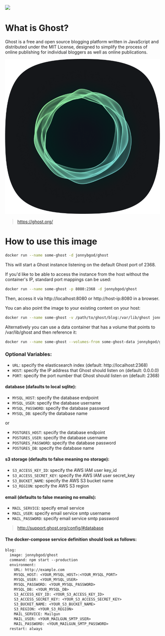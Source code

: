 [![](https://badge.imagelayers.io/jonnybgod/ghost:latest.svg)](https://imagelayers.io/?images=jonnybgod/ghost:latest)

# What is Ghost?
Ghost is a free and open source blogging platform written in JavaScript and distributed under the MIT License, designed to simplify the process of online publishing for individual bloggers as well as online publications.

![alt text](https://raw.githubusercontent.com/docker-library/docs/c5b6d94dc8f0557925ab37ca43141c0efc5cc363/ghost/logo.png "Ghost logo")

> https://ghost.org/


# How to use this image

```bash
docker run --name some-ghost -d jonnybgod/ghost
```

This will start a Ghost instance listening on the default Ghost port of 2368.

If you'd like to be able to access the instance from the host without the container's IP, standard port mappings can be used:

```bash
docker run --name some-ghost -p 8080:2368 -d jonnybgod/ghost
```

Then, access it via http://localhost:8080 or http://host-ip:8080 in a browser.

You can also point the image to your existing content on your host:

```bash
docker run --name some-ghost -v /path/to/ghost/blog:/var/lib/ghost jonnybgod/ghost
```

Alternatively you can use a data container that has a volume that points to /var/lib/ghost and then reference it:

```bash
docker run --name some-ghost --volumes-from some-ghost-data jonnybgod/ghost
```

### Optional Variables:
* `URL`: specify the elasticsearch index (default: http://localhost:2368)
* `HOST`: specify the IP address that Ghost should listen on (default: 0.0.0.0)
* `PORT`: specify the port number that Ghost should listen on (default: 2368)

#### database (dafaults to local sqlite):
* `MYSQL_HOST`: specify the database endpoint
* `MYSQL_USER`: specify the database username
* `MYSQL_PASSWORD`: specify the database password
* `MYSQL_DB`: specify the database name

or

* `POSTGRES_HOST`: specify the database endpoint
* `POSTGRES_USER`: specify the database username
* `POSTGRES_PASSWORD`: specify the database password
* `POSTGRES_DB`: specify the database name

#### s3 storage (defaults to false meaning no storage):
* `S3_ACCESS_KEY_ID`: specify the AWS IAM user key_id
* `S3_ACCESS_SECRET_KEY`: specify the AWS IAM user secret_key
* `S3_BUCKET_NAME`: specify the AWS S3 bucket name
* `S3_REGION`: specify the AWS S3 region

#### email (defaults to false meaning no emails):
* `MAIL_SERVICE`: specify email service
* `MAIL_USER`: specify email service smtp username
* `MAIL_PASSWORD`: specify email service smtp password

> http://support.ghost.org/config/#database

#### The docker-compose service definition should look as follows:

```yalm
blog:
  image: jonnybgod/ghost
  command: npm start --production
  environment:
    URL: http://example.com
    MYSQL_HOST: <YOUR_MYSQL_HOST>:<YOUR_MYSQL_PORT>
    MYSQL_USER: <YOUR_MYSQL_USER>
    MYSQL_PASSWORD: <YOUR_MYSQL_PASSWORD>
    MYSQL_DB: <YOUR_MYSQL_DB>
    S3_ACCESS_KEY_ID: <YOUR_S3_ACCESS_KEY_ID>
    S3_ACCESS_SECRET_KEY: <YOUR_S3_ACCESS_SECRET_KEY>
    S3_BUCKET_NAME: <YOUR_S3_BUCKET_NAME>
    S3_REGION: <YOUR_S3_REGION>
    MAIL_SERVICE: Mailgun
    MAIL_USER: <YOUR_MAILGUN_SMTP_USER>
    MAIL_PASSWORD: <YOUR_MAILGUN_SMTP_PASSWORD>
  restart: always
```
